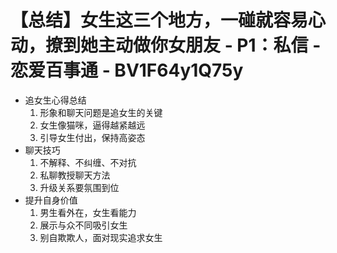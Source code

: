 # 【总结】女生这三个地方，一碰就容易心动，撩到她主动做你女朋友 - P1：私信 - 恋爱百事通 - BV1F64y1Q75y

-   追女生心得总结
    1.  形象和聊天问题是追女生的关键
    2.  女生像猫咪，逼得越紧越远
    3.  引导女生付出，保持高姿态
-   聊天技巧
    1.  不解释、不纠缠、不对抗
    2.  私聊教授聊天方法
    3.  升级关系要氛围到位
-   提升自身价值
    1.  男生看外在，女生看能力
    2.  展示与众不同吸引女生
    3.  别自欺欺人，面对现实追求女生